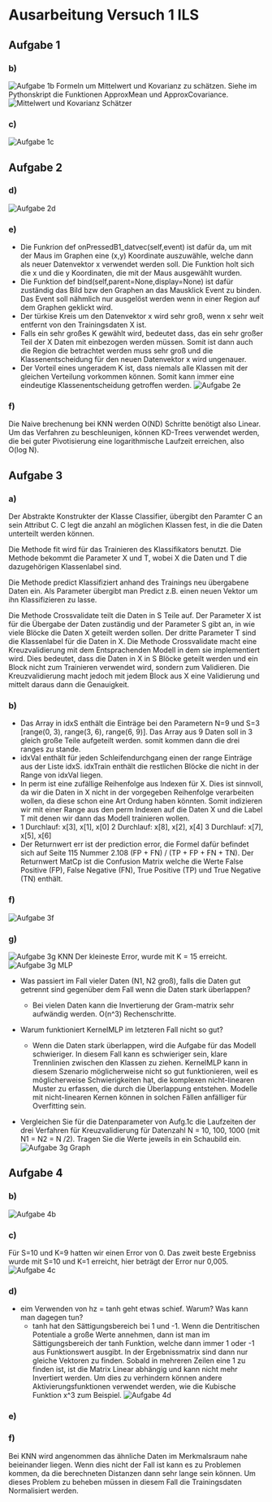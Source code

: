 # Ausarbeitung Versuch 1 ILS
## Aufgabe 1
### b)
![Aufgabe 1b](BilderAusarbeitung/Aufgabe1b.png)
Formeln um Mittelwert und Kovarianz zu schätzen. Siehe im Pythonskript die Funktionen ApproxMean und ApproxCovariance.
![Mittelwert und Kovarianz Schätzer](BilderAusarbeitung/Schätzer.png)

### c)
![Aufgabe 1c](BilderAusarbeitung/Aufgabe1c.png)

## Aufgabe 2
### d)
![Aufgabe 2d](BilderAusarbeitung/Aufabe2d.png)

### e)
* Die Funkrion def onPressedB1_datvec(self,event) ist dafür da, um mit der Maus im Graphen eine (x,y) Koordinate auszuwähle, welche dann als neuer Datenvektor x verwendet werden soll. Die Funktion holt sich die x und die y Koordinaten, die mit der Maus ausgewählt wurden.
* Die Funktion def bind(self,parent=None,display=None) ist dafür zuständig das Bild bzw den Graphen an das Mausklick Event zu binden. Das Event soll nähmlich nur ausgelöst werden wenn in einer Region auf dem Graphen geklickt wird.
* Der türkise Kreis um den Datenvektor x wird sehr groß, wenn x sehr weit entfernt von den Trainingsdaten X ist.
* Falls ein sehr großes K gewählt wird, bedeutet dass, das ein sehr großer Teil der X Daten mit einbezogen werden müssen. Somit ist dann auch die Region die betrachtet werden muss sehr groß und die Klassenentscheidung für den neuen Datenvektor x wird ungenauer.
* Der Vorteil eines ungeradem K ist, dass niemals alle Klassen mit der gleichen Verteilung vorkommen können. Somit kann immer eine eindeutige Klassenentscheidung getroffen werden.
![Aufgabe 2e](BilderAusarbeitung/Aufgabe2e.png)

### f)
Die Naive brechenung bei KNN werden O(ND) Schritte benötigt also Linear. Um das Verfahren zu beschleunigen, können KD-Trees verwendet werden, die bei guter Pivotisierung eine logarithmische Laufzeit erreichen, also O(log N).

## Aufgabe 3
### a)
Der Abstrakte Konstrukter der Klasse Classifier, übergibt den Paramter C an sein Attribut C. C legt die anzahl an möglichen Klassen fest, in die die Daten unterteilt werden können.

Die Methode fit wird für das Trainieren des Klassifikators benutzt. Die Methode bekommt die Parameter X und T, wobei X die Daten und T die dazugehörigen Klassenlabel sind.

Die Methode predict Klassifiziert anhand des Trainings neu übergabene Daten ein. Als Parameter übergibt man Predict z.B. einen neuen Vektor um ihn Klassifizieren zu lasse.

Die Methode Crossvalidate teilt die Daten in S Teile auf. Der Parameter X ist für die Übergabe der Daten zuständig und der Parameter S gibt an, in wie viele Blöcke die Daten X geteilt werden sollen. Der dritte Parameter T sind die Klassenlabel für die Daten in X. Die Methode Crossvalidate macht eine Kreuzvalidierung mit dem Entsprachenden Modell in dem sie implementiert wird. Dies bedeutet, dass die Daten in X in S Blöcke geteilt werden und ein Block nicht zum Trainieren verwendet wird, sondern zum Validieren. Die Kreuzvalidierung macht jedoch mit jedem Block aus X eine Validierung und mittelt daraus dann die Genauigkeit.

### b)
* Das Array in idxS enthält die Einträge bei den Parametern N=9 und S=3 [range(0, 3), range(3, 6), range(6, 9)]. Das Array aus 9 Daten soll in 3 gleich große Teile aufgeteilt werden. somit kommen dann die drei ranges zu stande.
* idxVal enthält für jeden Schleifendurchgang einen der range Einträge aus der Liste idxS. idxTrain enthält die restlichen Blöcke die nicht in der Range von idxVal liegen.
* In perm ist eine zufällige Reihenfolge aus Indexen für X. Dies ist sinnvoll, da wir die Daten in X nicht in der vorgegeben Reihenfolge verarbeiten wollen, da diese schon eine Art Ordung haben könnten. Somit indizieren wir mit einer Range aus den perm Indexen auf die Daten X und die Label T mit denen wir dann das Modell trainieren wollen.
* 1 Durchlauf: x[3], x[1], x[0]
2 Durchlauf: x[8], x[2], x[4]
3 Durchlauf: x[7], x[5], x[6]
* Der Returnwert err ist der prediction error, die Formel dafür befindet sich auf Seite 115 Nummer 2.108 (FP + FN) / (TP + FP + FN + TN). Der Returnwert MatCp ist die Confusion Matrix welche die Werte False Positive (FP), False Negative (FN), True Positive (TP) und True Negative (TN) enthält.

### f)
![Aufgabe 3f](BilderAusarbeitung/Aufgabe3f.png)

### g)
![Aufgabe 3g KNN](BilderAusarbeitung/Aufgabe3gKNN.png)
Der kleineste Error, wurde mit K = 15 erreicht.
![Aufgabe 3g MLP](BilderAusarbeitung/Aufgabe3gMLP.png)
* Was passiert im Fall vieler Daten (N1, N2 groß), falls die Daten gut getrennt sind
gegenüber dem Fall wenn die Daten stark überlappen?
    * Bei vielen Daten kann die Invertierung der Gram-matrix sehr aufwändig werden. O(n^3) Rechenschritte.

* Warum funktioniert KernelMLP im letzteren Fall nicht so gut?
    * Wenn die Daten stark überlappen, wird die Aufgabe für das Modell schwieriger. In diesem Fall kann es schwieriger sein, klare Trennlinien zwischen den Klassen zu ziehen. KernelMLP kann in diesem Szenario möglicherweise nicht so gut funktionieren, weil es möglicherweise Schwierigkeiten hat, die komplexen nicht-linearen Muster zu erfassen, die durch die Überlappung entstehen. Modelle mit nicht-linearen Kernen können in solchen Fällen anfälliger für Overfitting sein.
* Vergleichen Sie für die Datenparameter von Aufg.1c die Laufzeiten der drei Verfahren für Kreuzvalidierung für Datenzahl N = 10, 100, 1000 (mit N1 = N2 = N /2). Tragen Sie die Werte jeweils in ein Schaubild ein.
![Aufgabe 3g Graph](BilderAusarbeitung/Aufgabe3gGraph.png)

## Aufgabe 4
### b)
![Aufgabe 4b](BilderAusarbeitung/Aufgabe4b.png)

### c)
Für S=10 und K=9 hatten wir einen Error von 0. Das zweit beste Ergebniss wurde mit S=10 und K=1 erreicht, hier beträgt der Error nur 0,005.
![Aufgabe 4c](BilderAusarbeitung/Aufgabe4c.png)

### d)
* eim Verwenden von hz = tanh geht etwas schief. Warum? Was kann man dagegen tun?
    * tanh hat den Sättigungsbereich bei 1 und -1. Wenn die Dentritischen Potentiale a große Werte annehmen, dann ist man im Sättigungsbereich der tanh Funktion, welche dann immer 1 oder -1 aus Funktionswert ausgibt. In der Ergebnissmatrix sind dann nur gleiche Vektoren zu finden. Sobald in mehreren Zeilen eine 1 zu finden ist, ist die Matrix Linear abhängig und kann nicht mehr Invertiert werden. Um dies zu verhindern können andere Aktivierungsfunktionen verwendet werden, wie die Kubische Funktion x^3 zum Beispiel.
![Aufgabe 4d](BilderAusarbeitung/Aufgabe4d.png)

### e)

### f)
Bei KNN wird angenommen das ähnliche Daten im Merkmalsraum nahe beieinander liegen. Wenn dies nicht der Fall ist kann es zu Problemen kommen, da die berechneten Distanzen dann sehr lange sein können. Um dieses Problem zu beheben müssen in diesem Fall die Trainingsdaten Normalisiert werden.